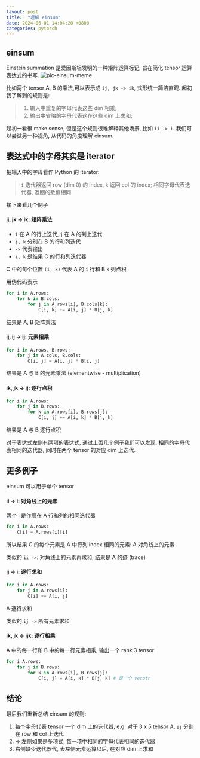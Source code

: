 ```yaml
---
layout: post
title:  "理解 einsum"
date: 2024-06-01 14:04:20 +0800
categories: pytorch
---
```

## einsum
Einstein summation 是爱因斯坦发明的一种矩阵运算标记, 旨在简化 tensor 运算表达式的书写.
![pic-einsum-meme](/assets/images/pic-einsum-meme.png)

比如两个 tensor A, B 的乘法,可以表示成 `ij, jk -> ik`, 式形统一简洁直观. 起初我了解到的规则是:
> 1. 输入中重复的字母代表这些 dim 相乘;
> 2. 输出中省略的字母代表这在这些 dim 上求和;

起初一看很 make sense, 但是这个规则很难解释其他场景, 比如 `ii -> i`.
我们可以尝试另一种视角, 从代码的角度理解 einsum.

## 表达式中的字母其实是 iterator
把输入中的字母看作 Python 的 iterator: 
> `i` 迭代器返回 row (dim 0) 的 index, `k` 返回 col 的 index; 相同字母代表迭代器, 返回的数值相同

接下来看几个例子
#### ij, jk -> ik: 矩阵乘法
- `i` 在 A 的行上迭代, `j` 在 A 的列上迭代
- `j, k` 分别在 B 的行和列迭代
- `->` 代表输出
- `i, k` 是结果 C 的行和列迭代器

C 中的每个位置 `(i, k)` 代表 A 的 `i` 行和 B `k` 列点积

用伪代码表示
```python
for i in A.rows:
    for k in B.cols:
        for j in A.rows[i], B.cols[k]:
            C[i, k] += A[i, j] * B[j, k]
```
结果是 A, B 矩阵乘法

#### ij, ij -> ij: 元素相乘
```python
for i in A.rows, B.rows:
    for j in A.cols, B.cols:
        C[i, j] = A[i, j] * B[i, j]
```
结果是 A 与 B 的元素乘法 (elementwise - multiplication)


#### ik, jk -> ij: 逐行点积
```python
for i in A.rows:
    for j in B.rows:
        for k in A.rows[i], B.rows[j]:
            C[i, j] += A[i, k] * B[j, k]
```
结果是 A 与 B 逐行点积

对于表达式左侧有两项的表达式, 通过上面几个例子我们可以发现, 相同的字母代表相同的迭代器, 同时在两个 tensor 的对应 dim 上迭代.


## 更多例子
einsum 可以用于单个 tensor
#### ii -> i: 对角线上的元素
两个 i 是作用在 A 行和列的相同迭代器
```python
for i in A.rows:
    C[i] = A.rows[i][i]
```
所以结果 C 的每个元素是 A 中行列 index 相同的元素: A 对角线上的元素

类似的 `ii ->`: 对角线上的元素再求和, 结果是 A 的迹 (trace)

#### ij -> i: 逐行求和
```python
for i in A.rows:
    for j in A.rows[i]:
        C[i] += A[i, j]
```
A 逐行求和

类似的 `ij ->` 所有元素求和

#### ik, jk -> ijk: 逐行相乘
A 中的每一行和 B 中的每一行元素相乘, 输出一个 rank 3 tensor
```python
for i A.rows:
    for j in B.rows:
        for k in A.rows[i], B.rows[j]:
            C[i, j] = A[i, k] * B[j, k] # 是一个 vecotr 
```

## 结论
最后我们重新总结 einsum 的规则:
1. 每个字母代表 tensor 一个 dim 上的迭代器, e.g. 对于 3 x 5 tensor A, `ij` 分别在 row 和 col 上迭代
2. -> 左侧如果是多项式, 每一项中相同的字母代表相同的迭代器
3. 右侧缺少迭代器代, 表左侧元素运算以后, 在对应 dim 上求和
